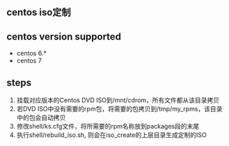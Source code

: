 ## centos iso定制

## centos version supported
- centos 6.*
- centos 7

## steps
1. 挂载对应版本的Centos DVD ISO到/mnt/cdrom，所有文件都从该目录拷贝
2. 若DVD ISO中没有需要的rpm包，将需要的包拷贝到/tmp/my_rpms，该目录中的包会自动拷贝
3. 修改shell/ks.cfg文件，将所需要的rpm名称放到packages段的末尾
4. 执行shell/rebuild_iso.sh, 则会在iso_create的上层目录生成定制的ISO

